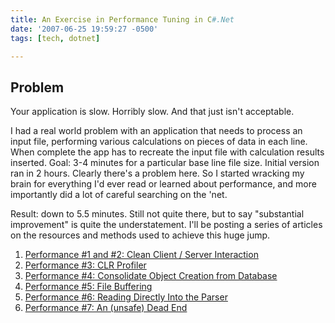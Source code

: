 ```yaml
---
title: An Exercise in Performance Tuning in C#.Net
date: '2007-06-25 19:59:27 -0500'
tags: [tech, dotnet]

---
```


## Problem

Your application is slow. Horribly slow. And that just isn't
acceptable.

<!-- truncate -->

I had a real world problem with an application that needs to process an input
file, performing various calculations on pieces of data in each line. When
complete the app has to recreate the input file with calculation results
inserted. Goal: 3-4 minutes for a particular base line file size. Initial
version ran in 2 hours. Clearly there's a problem here. So I started wracking my
brain for everything I'd ever read or learned about performance, and more
importantly did a lot of careful searching on the 'net.

Result: down to 5.5 minutes. Still not quite there, but to say "substantial
improvement" is quite the understatement. I'll be posting a series of articles
on the resources and methods used to achieve this huge jump.

1. [Performance #1 and #2: Clean Client / Server Interaction](./06-29-performance_1_a.md)
2. [Performance #3: CLR Profiler](./07-05-performance_3_c.md)
3. [Performance #4: Consolidate Object Creation from Database](./07-14-performance_4_c.md)
4. [Performance #5: File Buffering](./07-19-performance_5_f.md)
5. [Performance #6: Reading Directly Into the Parser](./07-23-performance_5_r.md)
6. [Performance #7: An (unsafe) Dead End](./09-21-performance_7_f.md)
